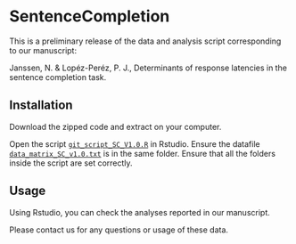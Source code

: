 # SentenceCompletion

This is a preliminary release of the data and analysis script corresponding to our manuscript:

Janssen, N. & Lopéz-Peréz, P. J., Determinants of response latencies in the sentence completion task.

## Installation

Download the zipped code and extract on your computer. 

Open the script [`git_script_SC_V1.0.R`](git_script_SC_V1.0.R) in Rstudio. Ensure the datafile [`data_matrix_SC_v1.0.txt`](data_matrix_SC_v1.0.txt) is in the same folder. Ensure that all the folders inside the script are set correctly.

## Usage
Using Rstudio, you can check the analyses reported in our manuscript.

Please contact us for any questions or usage of these data.
